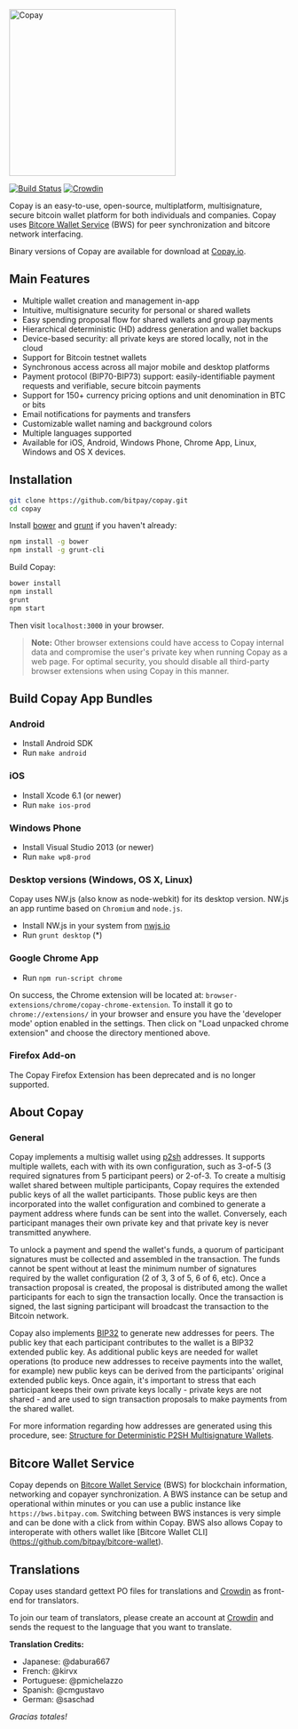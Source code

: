 <img src="https://raw.githubusercontent.com/bitpay/copay/master/public/img/logo.png" alt="Copay" width="300">

[![Build Status](https://secure.travis-ci.org/bitpay/copay.svg)](http://travis-ci.org/bitpay/copay) 
[![Crowdin](https://d322cqt584bo4o.cloudfront.net/copay/localized.png)](https://crowdin.com/project/copay)

Copay is an easy-to-use, open-source, multiplatform, multisignature, secure bitcoin wallet platform for both  individuals and companies.  Copay uses [Bitcore Wallet Service](https://github.com/bitpay/bitcore-wallet-service) (BWS) for peer synchronization and bitcore network interfacing. 

Binary versions of Copay are available for download at [Copay.io](https://copay.io).

## Main Features

- Multiple wallet creation and management in-app 
- Intuitive, multisignature security for personal or shared wallets
- Easy spending proposal flow for shared wallets and group payments
- Hierarchical deterministic (HD) address generation and wallet backups 
- Device-based security: all private keys are stored locally, not in the cloud
- Support for Bitcoin testnet wallets
- Synchronous access across all major mobile and desktop platforms
- Payment protocol (BIP70-BIP73) support: easily-identifiable payment requests and verifiable, secure bitcoin payments
- Support for 150+ currency pricing options and unit denomination in BTC or bits
- Email notifications for payments and transfers
- Customizable wallet naming and background colors
- Multiple languages supported
- Available for iOS, Android, Windows Phone, Chrome App, Linux, Windows and OS X devices.

## Installation

```sh
git clone https://github.com/bitpay/copay.git
cd copay
```

Install [bower](http://bower.io/) and [grunt](http://gruntjs.com/getting-started) if you haven't already:

```sh
npm install -g bower
npm install -g grunt-cli
```

Build Copay:

```sh
bower install
npm install
grunt
npm start
```

Then visit `localhost:3000` in your browser.

> **Note:** Other browser extensions could have access to Copay internal data and compromise the user's private key when running Copay as a web page.  For optimal security, you should disable all third-party browser extensions when using Copay in this manner.

## Build Copay App Bundles

### Android

- Install Android SDK
- Run `make android`

### iOS

- Install Xcode 6.1 (or newer)
- Run `make ios-prod`

### Windows Phone

- Install Visual Studio 2013 (or newer)
- Run `make wp8-prod`

### Desktop versions (Windows, OS X, Linux)

Copay uses NW.js (also know as node-webkit) for its desktop version. NW.js an app runtime based on `Chromium` and `node.js`. 

- Install NW.js in your system from [nwjs.io](http://nwjs.io/)
- Run `grunt desktop` (*)

### Google Chrome App

- Run `npm run-script chrome`

On success, the Chrome extension will be located at: `browser-extensions/chrome/copay-chrome-extension`.  To install it go to `chrome://extensions/` in your browser and ensure you have the 'developer mode' option enabled in the settings.  Then click on "Load unpacked chrome extension" and choose the directory mentioned above.

### Firefox Add-on

The Copay Firefox Extension has been deprecated and is no longer supported.

## About Copay

### General

Copay implements a multisig wallet using [p2sh](https://en.bitcoin.it/wiki/Pay_to_script_hash) addresses.  It supports multiple wallets, each with with its own configuration, such as 3-of-5 (3 required signatures from 5 participant peers) or 2-of-3.  To create a multisig wallet shared between multiple participants, Copay requires the extended public keys of all the wallet participants.  Those public keys are then incorporated into the wallet configuration and combined to generate a payment address where funds can be sent into the wallet.  Conversely, each participant manages their own private key and that private key is never transmitted anywhere.

To unlock a payment and spend the wallet's funds, a quorum of participant signatures must be collected and assembled in the transaction.  The funds cannot be spent without at least the minimum number of signatures required by the wallet configuration (2 of 3, 3 of 5, 6 of 6, etc).  Once a transaction proposal is created, the proposal is distributed among the wallet participants for each to sign the transaction locally.  Once the transaction is signed, the last signing participant will broadcast the transaction to the Bitcoin network.

Copay also implements [BIP32](https://github.com/bitcoin/bips/blob/master/bip-0032.mediawiki) to generate new addresses for peers.  The public key that each participant contributes to the wallet is a BIP32 extended public key.  As additional public keys are needed for wallet operations (to produce new addresses to receive payments into the wallet, for example) new public keys can be derived from the participants' original extended public keys.  Once again, it's important to stress that each participant keeps their own private keys locally - private keys are not shared - and are used to sign transaction proposals to make payments from the shared wallet.

For more information regarding how addresses are generated using this procedure, see: [Structure for Deterministic P2SH Multisignature Wallets](https://github.com/bitcoin/bips/blob/master/bip-0045.mediawiki).

## Bitcore Wallet Service

Copay depends on [Bitcore Wallet Service](https://github.com/bitpay/bitcore-wallet-service) (BWS) for blockchain information, networking and copayer synchronization.  A BWS instance can be setup and operational within minutes or you can use a public instance like `https://bws.bitpay.com`.  Switching between BWS instances is very simple and can be done with a click from within Copay.  BWS also allows Copay to interoperate with others wallet like [Bitcore Wallet CLI] (https://github.com/bitpay/bitcore-wallet).

## Translations
Copay uses standard gettext PO files for translations and [Crowdin](https://crowdin.com/project/copay) as front-end for translators.

To join our team of translators, please create an account at [Crowdin](https://crowdin.com) and sends the request to the language that you want to translate.

**Translation Credits:**
- Japanese: @dabura667
- French: @kirvx
- Portuguese: @pmichelazzo
- Spanish: @cmgustavo
- German: @saschad

*Gracias totales!​*
